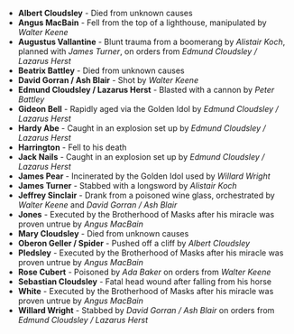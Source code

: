 - **Albert Cloudsley** - Died from unknown causes
- **Angus MacBain** - Fell from the top of a lighthouse, manipulated by *Walter Keene*
- **Augustus Vallantine** - Blunt trauma from a boomerang by _Alistair Koch_, planned with *James Turner*, on orders from *Edmund Cloudsley / Lazarus Herst*
- **Beatrix Battley** - Died from unknown causes
- **David Gorran / Ash Blair** - Shot by _Walter Keene_
- **Edmund Cloudsley / Lazarus Herst** - Blasted with a cannon by _Peter Battley_
- **Gideon Bell** - Rapidly aged via the Golden Idol by _Edmund Cloudsley / Lazarus Herst_
- **Hardy Abe** - Caught in an explosion set up by _Edmund Cloudsley / Lazarus Herst_
- **Harrington** - Fell to his death
- **Jack Nails** - Caught in an explosion set up by _Edmund Cloudsley / Lazarus Herst_
- **James Pear** - Incinerated by the Golden Idol used by _Willard Wright_
- **James Turner** - Stabbed with a longsword by _Alistair Koch_
- **Jeffrey Sinclair** - Drank from a poisoned wine glass, orchestrated by *Walter Keene* and *David Gorran / Ash Blair*
- **Jones** - Executed by the Brotherhood of Masks after his miracle was proven untrue by *Angus MacBain*
- **Mary Cloudsley** - Died from unknown causes
- **Oberon Geller / Spider** - Pushed off a cliff by _Albert Cloudsley_
- **Pledsley** - Executed by the Brotherhood of Masks after his miracle was proven untrue by *Angus MacBain*
- **Rose Cubert** - Poisoned by _Ada Baker_ on orders from *Walter Keene*
- **Sebastian Cloudsley** - Fatal head wound after falling from his horse
- **White** - Executed by the Brotherhood of Masks after his miracle was proven untrue by *Angus MacBain*
- **Willard Wright** - Stabbed by _David Gorran / Ash Blair_ on orders from *Edmund Cloudsley / Lazarus Herst*